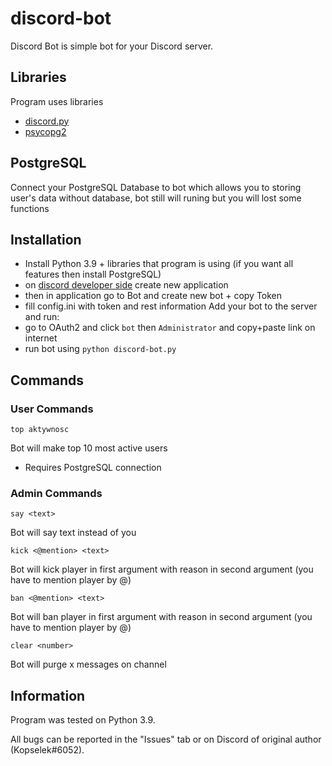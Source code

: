 # discord-bot

Discord Bot is simple bot for your Discord server.

## Libraries

Program uses libraries
- [discord.py](https://pypi.org/project/discord.py/)
- [psycopg2](https://pypi.org/project/psycopg2/)

## PostgreSQL
Connect your PostgreSQL Database to bot which allows you to storing user's data
without database, bot still will runing but you will lost some functions

## Installation
- Install Python 3.9 + libraries that program is using (if you want all features then install PostgreSQL)
- on [discord developer side](https://discord.com/developers/applications)  create new application
- then in application go to Bot and create new bot + copy Token
- fill config.ini with token and rest information
Add your bot to the server and run:
- go to OAuth2 and click `bot` then `Administrator` and copy+paste link on internet
- run bot using `python discord-bot.py`

## Commands

### User Commands
```
top aktywnosc
```
Bot will make top 10 most active users
- Requires PostgreSQL connection

### Admin Commands

```
say <text>
```
Bot will say text instead of you

```
kick <@mention> <text>
```
Bot will kick player in first argument with reason in second argument (you have to mention player by @)

```
ban <@mention> <text>
```
Bot will ban player in first argument with reason in second argument (you have to mention player by @)


```
clear <number>
```
Bot will purge x messages on channel

## Information

Program was tested on Python 3.9.

All bugs can be reported in the "Issues" tab or on Discord of original author (Kopselek#6052).
